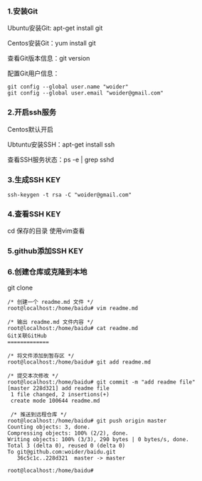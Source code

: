### 1.安装Git
Ubuntu安装Git: apt-get install git

Centos安装Git：yum install git

查看Git版本信息：git version

配置Git用户信息：
```
git config --global user.name "woider"
git config --global user.email "woider@gmail.com" 
```
### 2.开启ssh服务
Centos默认开启

Ubtuntu安装SSH：apt-get install ssh

查看SSH服务状态：ps -e | grep sshd
### 3.生成SSH KEY
``` 
ssh-keygen -t rsa -C "woider@gmail.com" 
```
### 4.查看SSH KEY
cd 保存的目录 使用vim查看
### 5.github添加SSH KEY
### 6.创建仓库或克隆到本地
git clone
```
/* 创建一个 readme.md 文件 */
root@localhost:/home/baidu# vim readme.md

/* 输出 readme.md 文件内容 */
root@localhost:/home/baidu# cat readme.md 
Git关联GitHub
=============

/* 将文件添加到暂存区 */
root@localhost:/home/baidu# git add readme.md 

/* 提交本次修改 */
root@localhost:/home/baidu# git commit -m "add readme file"
[master 228d321] add readme file
 1 file changed, 2 insertions(+)
 create mode 100644 readme.md
 
 /* 推送到远程仓库 */
root@localhost:/home/baidu# git push origin master
Counting objects: 3, done.
Compressing objects: 100% (2/2), done.
Writing objects: 100% (3/3), 290 bytes | 0 bytes/s, done.
Total 3 (delta 0), reused 0 (delta 0)
To git@github.com:woider/baidu.git
   36c5c1c..228d321  master -> master

root@localhost:/home/baidu#
```
